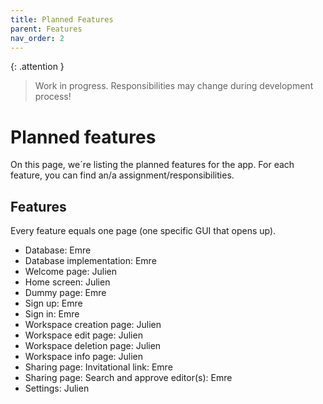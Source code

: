 ```yaml
---
title: Planned Features
parent: Features
nav_order: 2
---
```


{: .attention }
> Work in progress. Responsibilities may change during development process!

# Planned features

On this page, we´re listing the planned features for the app. 
For each feature, you can find an/a assignment/responsibilities.

## Features

Every feature equals one page (one specific GUI that opens up).

- Database: Emre
- Database implementation: Emre
- Welcome page: Julien
- Home screen: Julien
- Dummy page: Emre
- Sign up: Emre
- Sign in: Emre
- Workspace creation page: Julien
- Workspace edit page: Julien
- Workspace deletion page: Julien
- Workspace info page: Julien
- Sharing page: Invitational link: Emre
- Sharing page: Search and approve editor(s): Emre
- Settings: Julien

